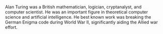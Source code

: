 Alan Turing was a British mathematician, logician, cryptanalyst, and computer scientist. He was an important figure in theoretical computer science and artificial intelligence. He best known work was breaking the German Enigma code during World War II, significantly aiding the Allied war effort.
